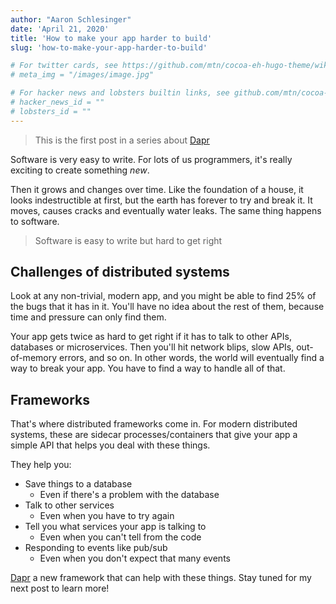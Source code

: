 ```yaml
---
author: "Aaron Schlesinger"
date: 'April 21, 2020'
title: 'How to make your app harder to build'
slug: 'how-to-make-your-app-harder-to-build'

# For twitter cards, see https://github.com/mtn/cocoa-eh-hugo-theme/wiki/Twitter-cards
# meta_img = "/images/image.jpg"

# For hacker news and lobsters builtin links, see github.com/mtn/cocoa-eh-hugo-theme/wiki/Social-Links
# hacker_news_id = ""
# lobsters_id = ""
---
```


> This is the first post in a series about [Dapr](https://github.com/dapr/dapr)

Software is very easy to write. For lots of us programmers, it's really exciting to create something _new_.

Then it grows and changes over time. Like the foundation of a house, it looks indestructible at first, but the earth has forever to try and break it. It moves, causes cracks and eventually water leaks. The same thing happens to software.

>Software is easy to write but hard to get right

## Challenges of distributed systems

Look at any non-trivial, modern app, and you might be able to find 25% of the bugs that it has in it. You'll have no idea about the rest of them, because time and pressure can only find them.

Your app gets twice as hard to get right if it has to talk to other APIs, databases or microservices. Then you'll hit network blips, slow APIs, out-of-memory errors, and so on. In other words, the world will eventually find a way to break your app. You have to find a way to handle all of that.

## Frameworks

That's where distributed frameworks come in. For modern distributed systems, these are sidecar processes/containers that give your app a simple API that helps you deal with these things. 

They help you:

- Save things to a database
    - Even if there's a problem with the database
- Talk to other services
    - Even when you have to try again
- Tell you what services your app is talking to
    - Even when you can't tell from the code
- Responding to events like pub/sub
    - Even when you don't expect that many events

[Dapr](https://github.com/dapr/dapr) a new framework that can help with these things. Stay tuned for my next post to learn more!

